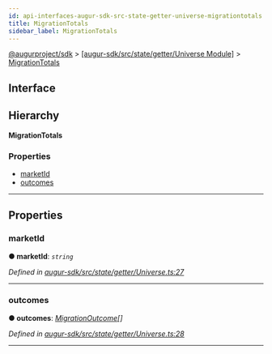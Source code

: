 ```yaml
---
id: api-interfaces-augur-sdk-src-state-getter-universe-migrationtotals
title: MigrationTotals
sidebar_label: MigrationTotals
---
```


[@augurproject/sdk](api-readme.md) > [[augur-sdk/src/state/getter/Universe Module]](api-modules-augur-sdk-src-state-getter-universe-module.md) > [MigrationTotals](api-interfaces-augur-sdk-src-state-getter-universe-migrationtotals.md)

## Interface

## Hierarchy

**MigrationTotals**

### Properties

* [marketId](api-interfaces-augur-sdk-src-state-getter-universe-migrationtotals.md#marketid)
* [outcomes](api-interfaces-augur-sdk-src-state-getter-universe-migrationtotals.md#outcomes)

---

## Properties

<a id="marketid"></a>

###  marketId

**● marketId**: *`string`*

*Defined in [augur-sdk/src/state/getter/Universe.ts:27](https://github.com/AugurProject/augur/blob/1e1466f1d3/packages/augur-sdk/src/state/getter/Universe.ts#L27)*

___
<a id="outcomes"></a>

###  outcomes

**● outcomes**: *[MigrationOutcome](api-interfaces-augur-sdk-src-state-getter-universe-migrationoutcome.md)[]*

*Defined in [augur-sdk/src/state/getter/Universe.ts:28](https://github.com/AugurProject/augur/blob/1e1466f1d3/packages/augur-sdk/src/state/getter/Universe.ts#L28)*

___

